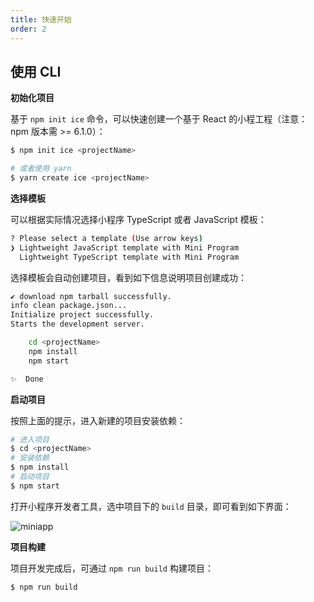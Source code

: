 ```yaml
---
title: 快速开始
order: 2
---
```


## 使用 CLI

**初始化项目**

基于 `npm init ice` 命令，可以快速创建一个基于 React 的小程工程（注意：npm 版本需 >= 6.1.0）：

```bash
$ npm init ice <projectName>

# 或者使用 yarn
$ yarn create ice <projectName>
```

**选择模板**

可以根据实际情况选择小程序 TypeScript 或者 JavaScript 模板：

```bash
? Please select a template (Use arrow keys)
❯ Lightweight JavaScript template with Mini Program
  Lightweight TypeScript template with Mini Program
```

选择模板会自动创建项目，看到如下信息说明项目创建成功：

```bash
✔ download npm tarball successfully.
info clean package.json...
Initialize project successfully.
Starts the development server.

    cd <projectName>
    npm install
    npm start

✨  Done
```

**启动项目**

按照上面的提示，进入新建的项目安装依赖：

```bash
# 进入项目
$ cd <projectName>
# 安装依赖
$ npm install
# 启动项目
$ npm start
```

打开小程序开发者工具，选中项目下的 `build` 目录，即可看到如下界面：

![miniapp](https://img.alicdn.com/tfs/TB1C8tFaNvbeK8jSZPfXXariXXa-746-1322.png_480x420q80.jpg)


**项目构建**

项目开发完成后，可通过 `npm run build` 构建项目：

```bash
$ npm run build
```

